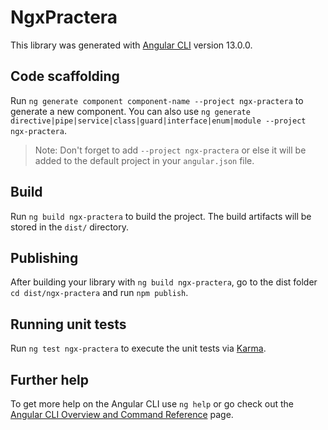 # NgxPractera

This library was generated with [Angular CLI](https://github.com/angular/angular-cli) version 13.0.0.

## Code scaffolding

Run `ng generate component component-name --project ngx-practera` to generate a new component. You can also use `ng generate directive|pipe|service|class|guard|interface|enum|module --project ngx-practera`.
> Note: Don't forget to add `--project ngx-practera` or else it will be added to the default project in your `angular.json` file. 

## Build

Run `ng build ngx-practera` to build the project. The build artifacts will be stored in the `dist/` directory.

## Publishing

After building your library with `ng build ngx-practera`, go to the dist folder `cd dist/ngx-practera` and run `npm publish`.

## Running unit tests

Run `ng test ngx-practera` to execute the unit tests via [Karma](https://karma-runner.github.io).

## Further help

To get more help on the Angular CLI use `ng help` or go check out the [Angular CLI Overview and Command Reference](https://angular.io/cli) page.
